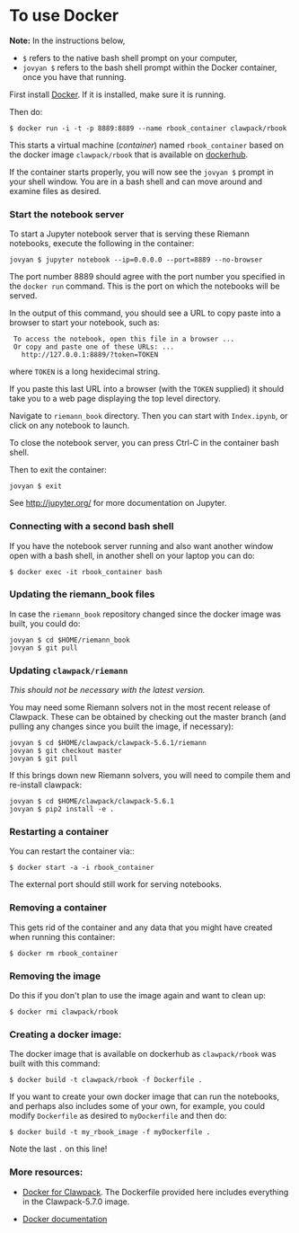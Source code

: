 
# To use Docker

**Note:** In the instructions below, 
 - `$` refers to the native bash shell prompt on your computer, 
 - `jovyan $` refers to the bash shell prompt within the Docker container, once you have that running.

First install [Docker](https://www.docker.com/).  If it is installed, make sure it is running.

Then do:

    $ docker run -i -t -p 8889:8889 --name rbook_container clawpack/rbook

This starts a virtual machine (*container*) named `rbook_container` based on the docker image `clawpack/rbook` that is available on [dockerhub](https://hub.docker.com/r/clawpack/rbook).

If the container starts properly, you will now see the `jovyan $` prompt in your shell window.  You are in a bash shell and can move around and examine files as desired.

### Start the notebook server

To start a Jupyter notebook server that is serving these Riemann notebooks, execute the following in the container:

    jovyan $ jupyter notebook --ip=0.0.0.0 --port=8889 --no-browser

The port number 8889 should agree with the port number you
specified in the `docker run` command. This is the port on
which the notebooks will be served.

In the output of this command, you should see a URL to copy paste
into a browser to start your notebook, such as:

     To access the notebook, open this file in a browser ...
     Or copy and paste one of these URLs: ...     
       http://127.0.0.1:8889/?token=TOKEN

where `TOKEN` is a long hexidecimal string.  

If you paste this last URL into a browser (with the `TOKEN` supplied)
it should take you to a web page displaying the top level directory.  

Navigate to `riemann_book` directory.
Then you can start with `Index.ipynb`, or click on any notebook to launch.

To close the notebook server, you can press Ctrl-C in the container bash shell. 

Then to exit the container:

    jovyan $ exit

See http://jupyter.org/ for more documentation on Jupyter.

### Connecting with a second bash shell

If you have the notebook server running and also want another window open with a bash shell, in another shell on your laptop you can do:

    $ docker exec -it rbook_container bash

### Updating the riemann_book files

In case the `riemann_book` repository changed since the  docker image was built, you could do:

    jovyan $ cd $HOME/riemann_book
    jovyan $ git pull
    
### Updating `clawpack/riemann`

*This should not be necessary with the latest version.*

You may need some Riemann solvers not in the most recent release of Clawpack.  These can be obtained by checking out the master branch (and pulling any changes since you built the image, if necessary):

    jovyan $ cd $HOME/clawpack/clawpack-5.6.1/riemann
    jovyan $ git checkout master
    jovyan $ git pull

If this brings down new Riemann solvers, you will need to compile them and re-install clawpack:

    jovyan $ cd $HOME/clawpack/clawpack-5.6.1
    jovyan $ pip2 install -e .
    
    
### Restarting a container

You can restart the container via::

    $ docker start -a -i rbook_container

The external port should still work for serving notebooks.

### Removing a container

This gets rid of the container and any data that you might have created when running this container:

    $ docker rm rbook_container
    
### Removing the image

Do this if you don't plan to use the image again and want to clean up:

    $ docker rmi clawpack/rbook
    
### Creating a docker image:

The docker image that is available on dockerhub as `clawpack/rbook` was built with this command:

    $ docker build -t clawpack/rbook -f Dockerfile .

If you want to create your own docker image that can run the notebooks, and perhaps also includes some of your own, for example, you could modify `Dockerfile` as desired to `myDockerfile` and then do:

    $ docker build -t my_rbook_image -f myDockerfile .

Note the last `.` on this line!


### More resources:

 - [Docker for Clawpack](http://www.clawpack.org/docker_image.html#docker-image).  The Dockerfile provided here includes everything in the Clawpack-5.7.0 image.
 
 - [Docker documentation](https://docs.docker.com/)
